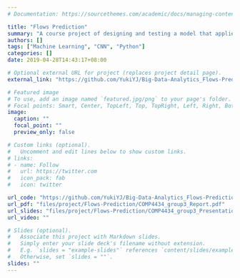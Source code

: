 ```yaml
---
# Documentation: https://sourcethemes.com/academic/docs/managing-content/

title: "Flows Prediction"
summary: "A course project of designing and testing a model that applies last inﬂows/outﬂows of a grid to accurately predict the ﬂows in next timeslot."
authors: []
tags: ["Machine Learning", "CNN", "Python"]
categories: []
date: 2019-04-28T14:43:17+08:00

# Optional external URL for project (replaces project detail page).
external_link: "https://github.com/YukiYJ/Big-Data-Analytics_Flows-Prediction"

# Featured image
# To use, add an image named `featured.jpg/png` to your page's folder.
# Focal points: Smart, Center, TopLeft, Top, TopRight, Left, Right, BottomLeft, Bottom, BottomRight.
image:
  caption: ""
  focal_point: ""
  preview_only: false

# Custom links (optional).
#   Uncomment and edit lines below to show custom links.
# links:
# - name: Follow
#   url: https://twitter.com
#   icon_pack: fab
#   icon: twitter

url_code: "https://github.com/YukiYJ/Big-Data-Analytics_Flows-Prediction"
url_pdf: "files/project/Flows-Prediction/COMP4434_group3_Report.pdf"
url_slides: "files/project/Flows-Prediction/COMP4434_group3_PresentationPPT.pdf"
url_video: ""

# Slides (optional).
#   Associate this project with Markdown slides.
#   Simply enter your slide deck's filename without extension.
#   E.g. `slides = "example-slides"` references `content/slides/example-slides.md`.
#   Otherwise, set `slides = ""`.
slides: ""
---
```

